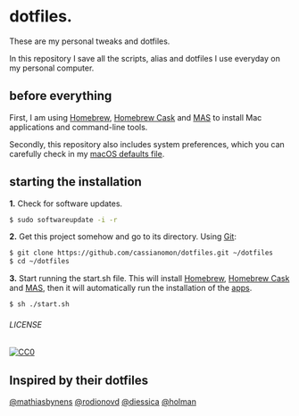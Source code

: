 # dotfiles.
These are my personal tweaks and dotfiles.

In this repository I save all the scripts, alias and dotfiles I use everyday on my personal computer.

## before everything
First, I am using [Homebrew](https://brew.sh/), [Homebrew Cask](https://github.com/caskroom/homebrew-cask) and [MAS](https://github.com/mas-cli/mas) to install Mac applications and command-line tools.

Secondly, this repository also includes system preferences, which you can carefully check in my [macOS defaults file](macos/defaults).

<!-- Lastly, not every file in this repository is being directly used. Some files, such as editor settings, are here for backup purposes. -->

## starting the installation
**1.** Check for software updates.
```sh
$ sudo softwareupdate -i -r
```

**2.** Get this project somehow and go to its directory. Using [Git](http://www.git-scm.com/):
```sh
$ git clone https://github.com/cassianomon/dotfiles.git ~/dotfiles
$ cd ~/dotfiles
```

**3.** Start running the start.sh file. This will install [Homebrew](https://brew.sh/), [Homebrew Cask](https://github.com/caskroom/homebrew-cask) and [MAS](https://github.com/mas-cli/mas), then it will automatically run the installation of the [apps](homebrew/apps).

```sh
$ sh ./start.sh
```
<!--
**4.** Install dotfiles (see [brewfile](brew/brewfile)).

```sh
$ sh ./install-dotfiles
```

**5.** Tell Git who you are.
> I prefer doing it in a separate `gitlocal` file, which is included in my `gitconfig`.

```sh
$ git config -f ~/.gitlocal user.email "{Your email}"
$ git config -f ~/.gitlocal user.name "{Your name}"
```

**6.** Tell [npm](https://www.npmjs.com/) who you are.
```sh
$ npm set init.author.name "{Your name}"
$ npm set init.author.email "{Your email}"
$ npm set init.author.url "{Your URL}"
$ npm adduser
```

# thanks
We can learn a lot about productivity just exploring the way people work every day. Personally, I got highly inspired by [Holman](https://github.com/holman), [Mathias Bynens](https://github.com/mathiasbynens/dotfiles), [Deny Dias](https://github.com/denydias/dotfiles) and [this question](http://stackoverflow.com/questions/171563/whats-in-your-zshrc).

I can't agree more with [Holman](https://github.com/holman)'s thoughts on dotfiles: [dotfiles are meant to be forked](http://zachholman.com/2010/08/dotfiles-are-meant-to-be-forked). -->

###### LICENSE
[![CC0](http://mirrors.creativecommons.org/presskit/buttons/88x31/svg/cc-zero.svg)](http://creativecommons.org/publicdomain/zero/1.0/)


## Inspired by their dotfiles

[@mathiasbynens](https://github.com/mathiasbynens/dotfiles)
[@rodionovd](https://github.com/rodionovd/dotfiles)
[@diessica](https://github.com/diessica/dotfiles)
[@holman](https://github.com/holman/dotfiles)